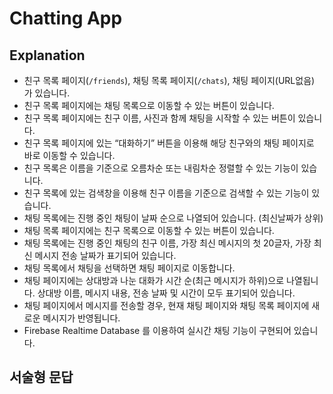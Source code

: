 # Chatting App
## Explanation
- 친구 목록 페이지(`/friends`), 채팅 목록 페이지(`/chats`), 채팅 페이지(URL없음) 가 있습니다.
- 친구 목록 페이지에는 채팅 목록으로 이동할 수 있는 버튼이 있습니다.
- 친구 목록 페이지에는 친구 이름, 사진과 함께 채팅을 시작할 수 있는 버튼이 있습니다.
- 친구 목록 페이지에 있는 “대화하기” 버튼을 이용해 해당 친구와의 채팅 페이지로 바로 이동할 수 있습니다.
- 친구 목록은 이름을 기준으로 오름차순 또는 내림차순 정렬할 수 있는 기능이 있습니다.
- 친구 목록에 있는 검색창을 이용해 친구 이름을 기준으로 검색할 수 있는 기능이 있습니다.
- 채팅 목록에는 진행 중인 채팅이 날짜 순으로 나열되어 있습니다. (최신날짜가 상위)
- 채팅 목록 페이지에는 친구 목록으로 이동할 수 있는 버튼이 있습니다.
- 채팅 목록에는 진행 중인 채팅의 친구 이름, 가장 최신 메시지의 첫 20글자, 가장 최신 메시지 전송 날짜가 표기되어 있습니다.
- 채팅 목록에서 채팅을 선택하면 채팅 페이지로 이동합니다.
- 채팅 페이지에는 상대방과 나눈 대화가 시간 순(최근 메시지가 하위)으로 나열됩니다. 상대방 이름, 메시지 내용, 전송 날짜 및 시간이 모두 표기되어 있습니다.
- 채팅 페이지에서 메시지를 전송할 경우, 현재 채팅 페이지와 채팅 목록 페이지에 새로운 메시지가 반영됩니다.
- Firebase Realtime Database 를 이용하여 실시간 채팅 기능이 구현되어 있습니다.

## 서술형 문답
